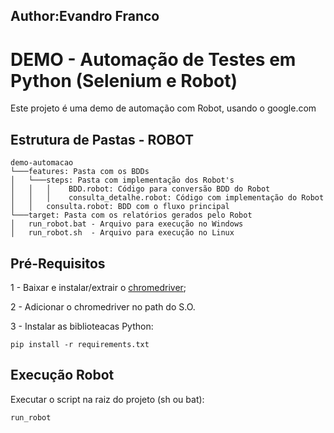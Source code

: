 ## Author:Evandro Franco
# DEMO - Automação de Testes em Python (Selenium e Robot)

Este projeto é uma demo de automação com Robot, usando o google.com 

## Estrutura de Pastas - ROBOT

```
demo-automacao
└───features: Pasta com os BDDs
│   └───steps: Pasta com implementação dos Robot's
│   │   │    BDD.robot: Código para conversão BDD do Robot
│   │   │    consulta_detalhe.robot: Código com implementação do Robot
│   │   consulta.robot: BDD com o fluxo principal
└───target: Pasta com os relatórios gerados pelo Robot
│   run_robot.bat - Arquivo para execução no Windows
│   run_robot.sh  - Arquivo para execução no Linux
```

## Pré-Requisitos

1 - Baixar e instalar/extrair o [chromedriver](https://sites.google.com/a/chromium.org/chromedriver/getting-started);

2 - Adicionar o chromedriver no path do S.O.

3 - Instalar as biblioteacas Python:

    pip install -r requirements.txt

## Execução Robot

Executar o script na raiz do projeto (sh ou bat):

    run_robot
